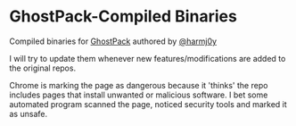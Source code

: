 # GhostPack-Compiled Binaries
Compiled binaries for [GhostPack](https://github.com/GhostPack) authored by [@harmj0y](https://twitter.com/harmj0y)

I will try to update them whenever new features/modifications are added to the original repos.

Chrome is marking the page as dangerous because it 'thinks' the repo includes pages that install unwanted or malicious software. I bet some automated program scanned the page, noticed security tools and marked it as unsafe.
